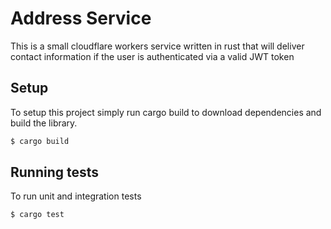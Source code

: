 # Address Service

This is a small cloudflare workers service written in rust that will deliver
contact information if the user is authenticated via a valid JWT token

## Setup

To setup this project simply run cargo build to download dependencies and build the library.

``` sh
$ cargo build
```

## Running tests

To run unit and integration tests 

``` sh
$ cargo test
```
